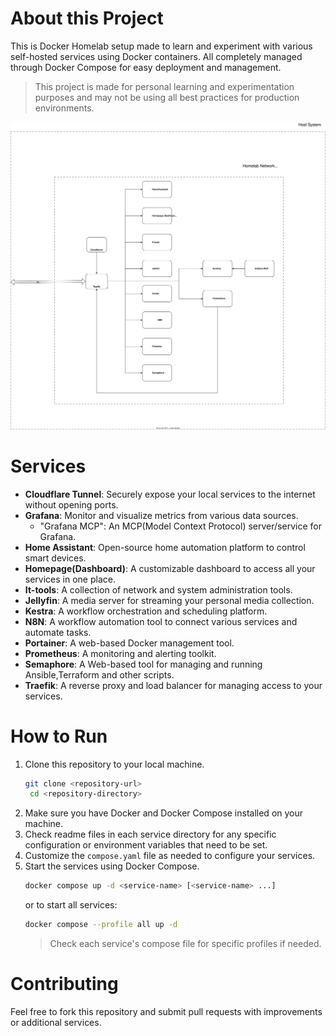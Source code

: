 # About this Project
This is Docker Homelab setup made to learn and experiment with various self-hosted services using Docker containers. All completely managed through Docker Compose for easy deployment and management.

> This project is made for personal learning and experimentation purposes and may not be using all best practices for production environments.

![Service Architecture](./Homelab.drawio.svg)
# Services
- **Cloudflare Tunnel**: Securely expose your local services to the internet without opening ports.
- **Grafana**: Monitor and visualize metrics from various data sources.
  - "Grafana MCP": An MCP(Model Context Protocol) server/service for Grafana.
- **Home Assistant**: Open-source home automation platform to control smart devices.
- **Homepage(Dashboard)**: A customizable dashboard to access all your services in one place.
- **It-tools**: A collection of network and system administration tools.
- **Jellyfin**: A media server for streaming your personal media collection.
- **Kestra**: A workflow orchestration and scheduling platform.
- **N8N**: A workflow automation tool to connect various services and automate tasks.
- **Portainer**: A web-based Docker management tool.
- **Prometheus**: A monitoring and alerting toolkit.
- **Semaphore**: A  Web-based tool for managing and running Ansible,Terraform and other scripts.
- **Traefik**: A reverse proxy and load balancer for managing access to your services.

# How to Run
1. Clone this repository to your local machine.
   ```bash
   git clone <repository-url>
    cd <repository-directory>
    ```
2. Make sure you have Docker and Docker Compose installed on your machine.
3. Check readme files in each service directory for any specific configuration or environment variables that need to be set.
4. Customize the `compose.yaml` file as needed to configure your services.
5. Start the services using Docker Compose.
   ```bash
   docker compose up -d <service-name> [<service-name> ...]
   ```
    or to start all services:
    ```bash
    docker compose --profile all up -d
    ```
    > Check each service's compose file for specific profiles if needed.

# Contributing
Feel free to fork this repository and submit pull requests with improvements or additional services.